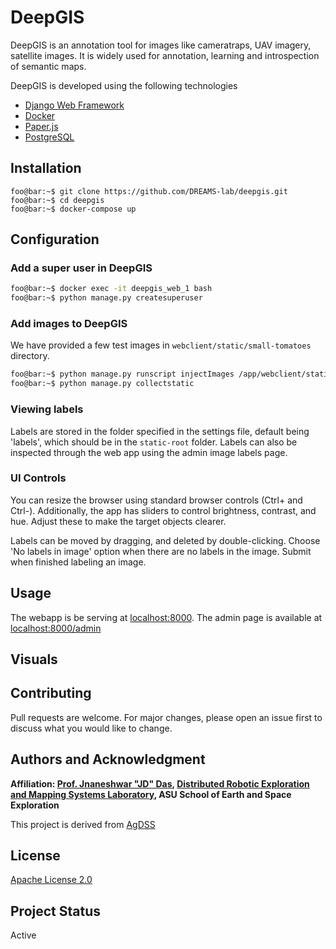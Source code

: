 # DeepGIS

DeepGIS is an annotation tool for images like cameratraps, UAV imagery, satellite images.
It is widely used for annotation, learning and introspection of semantic maps.

DeepGIS is developed using the following technologies
- [Django Web Framework](https://www.djangoproject.com/)
- [Docker](https://www.docker.com/)
- [Paper.js](http://paperjs.org/)
- [PostgreSQL](https://www.postgresql.org/)

## Installation
```console 
foo@bar:~$ git clone https://github.com/DREAMS-lab/deepgis.git
foo@bar:~$ cd deepgis
foo@bar:~$ docker-compose up
```

## Configuration
### Add a super user in DeepGIS
```bash 
foo@bar:~$ docker exec -it deepgis_web_1 bash
foo@bar:~$ python manage.py createsuperuser
```

### Add images to DeepGIS
We have provided a few test images in `webclient/static/small-tomatoes` directory.

```bash 
foo@bar:~$ python manage.py runscript injectImages /app/webclient/static/small-tomatoes/
foo@bar:~$ python manage.py collectstatic
```

### Viewing labels
Labels are stored in the folder specified in the settings file, default being 'labels', which should be in the `static-root` folder. Labels can also be inspected through the web app using the admin image labels page.

### UI Controls
You can resize the browser using standard browser controls (Ctrl+ and Ctrl-). Additionally, the app has sliders to control brightness, contrast, and hue. Adjust these to make the target objects clearer.

Labels can be moved by dragging, and deleted by double-clicking.
Choose 'No labels in image' option when there are no labels in the image.
Submit when finished labeling an image.

## Usage
The webapp is be serving at [localhost:8000](http://localhost:8000).
The admin page is available at [localhost:8000/admin](http://localhost:8000/admin)

## Visuals


## Contributing
Pull requests are welcome. For major changes, please open an issue first to discuss what you would like to change.

## Authors and Acknowledgment

**Affiliation: [Prof. Jnaneshwar "JD" Das](https://sese.asu.edu/node/3438 "Jnaneshwar Das"), [Distributed Robotic Exploration and Mapping Systems Laboratory](https://web.asu.edu/jdas), ASU School of Earth and Space Exploration**

This project is derived from [AgDSS](https://github.com/Trefo/agdss)

## License
[Apache License 2.0](https://github.com/DREAMS-lab/deepgis/blob/master/LICENSE)

## Project Status
Active 
